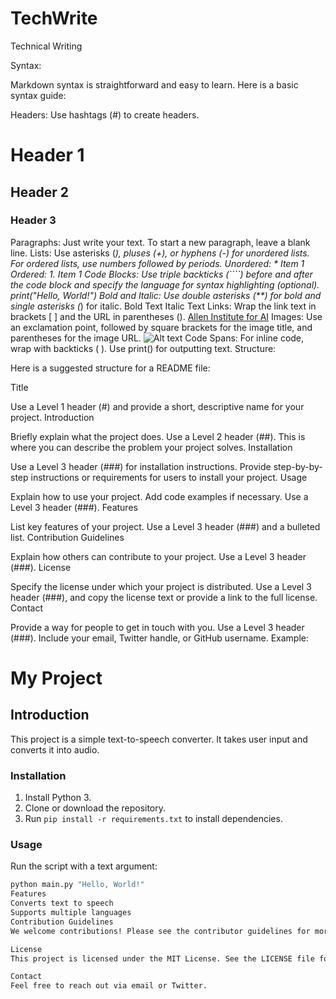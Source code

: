 # TechWrite
Technical Writing

Syntax:

Markdown syntax is straightforward and easy to learn. Here is a basic syntax guide:

Headers: Use hashtags (#) to create headers.
# Header 1
## Header 2
### Header 3
Paragraphs: Just write your text. To start a new paragraph, leave a blank line.
Lists: Use asterisks (*), pluses (+), or hyphens (-) for unordered lists. For ordered lists, use numbers followed by periods.
Unordered: * Item 1
Ordered: 1. Item 1
Code Blocks: Use triple backticks (````) before and after the code block and specify the language for syntax highlighting (optional).
print("Hello, World!")
Bold and Italic: Use double asterisks (**) for bold and single asterisks (*) for italic.
Bold Text
Italic Text
Links: Wrap the link text in brackets [ ] and the URL in parentheses ().
[Allen Institute for AI](https://allenai.org)
Images: Use an exclamation point, followed by square brackets for the image title, and parentheses for the image URL.
![Alt text](https://example.com/image.png)
Code Spans: For inline code, wrap with backticks ( ).
Use print() for outputting text.
Structure:

Here is a suggested structure for a README file:

Title

Use a Level 1 header (#) and provide a short, descriptive name for your project.
Introduction

Briefly explain what the project does. Use a Level 2 header (##).
This is where you can describe the problem your project solves.
Installation

Use a Level 3 header (###) for installation instructions.
Provide step-by-by-step instructions or requirements for users to install your project.
Usage

Explain how to use your project.
Add code examples if necessary. Use a Level 3 header (###).
Features

List key features of your project.
Use a Level 3 header (###) and a bulleted list.
Contribution Guidelines

Explain how others can contribute to your project.
Use a Level 3 header (###).
License

Specify the license under which your project is distributed.
Use a Level 3 header (###), and copy the license text or provide a link to the full license.
Contact

Provide a way for people to get in touch with you. Use a Level 3 header (###).
Include your email, Twitter handle, or GitHub username.
Example:

# My Project
## Introduction
This project is a simple text-to-speech converter. It takes user input and converts it into audio.

### Installation
1. Install Python 3.
2. Clone or download the repository.
3. Run `pip install -r requirements.txt` to install dependencies.

### Usage
Run the script with a text argument:
```sh
python main.py "Hello, World!"
Features
Converts text to speech
Supports multiple languages
Contribution Guidelines
We welcome contributions! Please see the contributor guidelines for more information.

License
This project is licensed under the MIT License. See the LICENSE file for details.

Contact
Feel free to reach out via email or Twitter.
